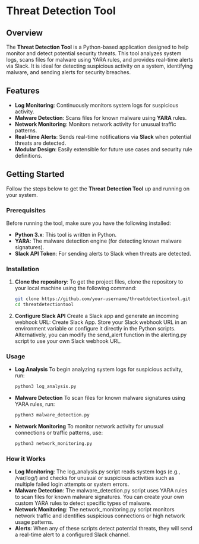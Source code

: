 
# Threat Detection Tool

## Overview

The **Threat Detection Tool** is a Python-based application designed to help monitor and detect potential security threats. This tool analyzes system logs, scans files for malware using YARA rules, and provides real-time alerts via Slack. It is ideal for detecting suspicious activity on a system, identifying malware, and sending alerts for security breaches.

## Features

- **Log Monitoring**: Continuously monitors system logs for suspicious activity.
- **Malware Detection**: Scans files for known malware using **YARA** rules.
- **Network Monitoring**: Monitors network activity for unusual traffic patterns.
- **Real-time Alerts**: Sends real-time notifications via **Slack** when potential threats are detected.
- **Modular Design**: Easily extensible for future use cases and security rule definitions.

## Getting Started

Follow the steps below to get the **Threat Detection Tool** up and running on your system.

### Prerequisites

Before running the tool, make sure you have the following installed:

- **Python 3.x**: This tool is written in Python.
- **YARA**: The malware detection engine (for detecting known malware signatures).
- **Slack API Token**: For sending alerts to Slack when threats are detected.

### Installation

1. **Clone the repository**:
   To get the project files, clone the repository to your local machine using the following command:
   ```bash
   git clone https://github.com/your-username/threatdetectiontool.git
   cd threatdetectiontool
2. **Configure Slack API**
   Create a Slack app and generate an incoming webhook URL: Create Slack App.
   Store your Slack webhook URL in an environment variable or configure it directly in the Python scripts.
   Alternatively, you can modify the send_alert function in the alerting.py script to use your own Slack webhook URL.

### Usage
- **Log Analysis**
  To begin analyzing system logs for suspicious activity, run:
  ```bash
  python3 log_analysis.py
- **Malware Detection**
  To scan files for known malware signatures using YARA rules, run:
  ```bash
  python3 malware_detection.py
- **Network Monitoring**
  To monitor network activity for unusual connections or traffic patterns, use:
  ```bash
  python3 network_monitoring.py
### How it Works
- **Log Monitoring**: The log_analysis.py script reads system logs (e.g., /var/log/) and checks for unusual or suspicious activities such as multiple failed login attempts or system errors.
- **Malware Detection**: The malware_detection.py script uses YARA rules to scan files for known malware signatures. You can create your own custom YARA rules to detect specific types of malware.
- **Network Monitoring**: The network_monitoring.py script monitors network traffic and identifies suspicious connections or high network usage patterns.
- **Alerts**: When any of these scripts detect potential threats, they will send a real-time alert to a configured Slack channel.
